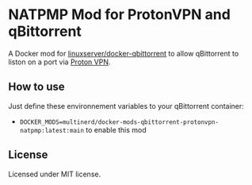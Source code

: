 # NATPMP Mod for ProtonVPN and qBittorrent

A Docker mod for [linuxserver/docker-qbittorrent](https://github.com/linuxserver/docker-qbittorrent)
to allow qBittorrent to liston on a port via [Proton VPN](https://protonvpn.com/).

## How to use

Just define these environnement variables to your qBittorrent container: 

* `DOCKER_MODS=multinerd/docker-mods-qbittorrent-protonvpn-natpmp:latest:main` to enable this mod

## License

Licensed under MIT license.
